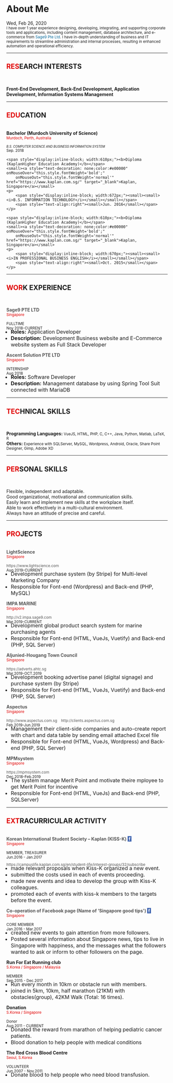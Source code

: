 <div class="post">
  <h1>About Me</h1>
  <time datetime="2020-0226 T00:00:00Z" class="post-date">Wed, Feb 26, 2020</time>
<div class="message">
  <small>
I have over 1 year experience designing, developing, integrating, and supporting corporate tools and applications,
including content management, database architecture, and e-commerce from 
<a style="text-decoration: none;color:#006699" onMouseOver="this.style.fontWeight='bold';" onMouseOut="this.style.fontWeight='normal'" href="http://www.sage9.com" target="_blank">Sage9 Pte Ltd</a>.
I have in-depth understanding of business and IT requirements to streamline administration and internal processes,
 resulting in enhanced automation and operational efficiency. 
</small>
</div>

<hr>

<h2><span style="color:#e00000">RES</span>EARCH INTERESTS</h2><br>
<p>
    <b>Front-End Development, Back-End Development, Application Development, Information Systems Management</b>
</p>

<hr>


<h2><span style="color:#e00000">EDU</span>CATION</h2><br>
    <span style="display:inline-block;width:553px;"><b>Bachelor (Murdoch University of Science)</b></span>
    <small><a style="text-decoration: none;color:#e00000" onMouseOver="this.style.fontWeight='bold';"
        onMouseOut="this.style.fontWeight='normal'" href="https://www.murdoch.edu.au/" target="_blank">Murdoch, Perth, Australia</a></small>
    <p>
        <span style="display:inline-block; width:667px;"><small><small><i>B.S. COMPUTER SCIENCE AND BUSINESS INFORMATION SYSTEM</i></small></small></span>
        <span style="text-align:right"><small>Sep. 2018</small></span>
    </p>

    <span style="display:inline-block; width:610px;"><b>Diploma (KaplanHigher Education Academy)</b></span>
    <small><a style="text-decoration: none;color:#e00000" onMouseOver="this.style.fontWeight='bold';"
        onMouseOut="this.style.fontWeight='normal'" href="https://www.kaplan.com.sg/" target="_blank">Kaplan, Singapore</a></small>
    <p>
        <span style="display:inline-block; width:672px;"><small><small><i>B.S. INFORMATION TECHNOLOGY</i></small></small></span>
        <span style="text-align:right"><small>Jun. 2016</small></span>
    </p>

    <span style="display:inline-block; width:610px;"><b>Diploma (KaplanHigher Education Academy)</b></span>
    <small><a style="text-decoration: none;color:#e00000" onMouseOver="this.style.fontWeight='bold';"
        onMouseOut="this.style.fontWeight='normal'" href="https://www.kaplan.com.sg/" target="_blank">Kaplan, Singapore</a></small>
    <p>
        <span style="display:inline-block; width:670px;"><small><small><i>IN PROFESSIONAL BUSINESS ENGLISH</i></small></small></span>
        <span style="text-align:right"><small>Oct. 2015</small></span>
    </p>

<hr>


<h2><span style="color:#e00000">WOR</span>K EXPERIENCE</h2><br>

<span style="display:inline-block; width:669px;"><a style="text-decoration: none;color: #555555" onMouseOver="this.style.color='#006699';"
    onMouseOut="this.style.color='#555555'" href="http://www.sage9.com" target="_blank"><b>Sage9 PTE LTD</b></a></span>
<small><span style="color:#e00000">Singapore</span></small>
<p>
    <span style="display:inline-block; width:597px;"><small>FULLTIME</small></span>
    <span style="text-align:right"><small>Nov 2018-CURRENT</small></span>
</p>
<ul style="margin-top:-20px;margin-left:-10px">
    <li style="font-size:16px"><b>Roles:</b> Application Developer</li>
    <li style="font-size:16px"><b>Description:</b> Development Business website and E-Commerce website system as Full Stack Developer</li>
</ul>

<span style="display:inline-block; width:667px;"><a style="text-decoration: none;color: #555555" onMouseOver="this.style.color='#006699'"
    onMouseOut="this.style.color='#555555'" href="http://www.myascents.com/" target="_blank"><b>Ascent Solution PTE LTD</b></a></span>
<small><span style="color:#e00000">Singapore</span></small>
<p>
    <span style="display:inline-block; width:671px;"><small>INTERNSHIP</small></span>
    <span style="text-align:right"><small>Aug 2018</small></span>
</p>
<ul style="margin-top:-20px;margin-left:-10px">
    <li style="font-size:16px"><b>Roles:</b> Software Developer</li>
    <li style="font-size:16px"><b>Description:</b> Management database by using Spring Tool Suit connected with MariaDB</li>
</ul>

<hr>

<h2><span style="color:#e00000">TEC</span>HNICAL SKILLS</h2><br>
<p>
<b>Programming Languages: </b><small> VueJS, HTML, PHP, C, C++, Java, Python, Matlab, LaTeX, R</small><br>
<b>Others: </b><small> Experience with SQLServer, MySQL, Wordpress, Android, Oracle, Share Point Designer, Gimp, Adobe XD </small>
</p>

<hr>

<h2><span style="color:#e00000">PER</span>SONAL SKILLS</h2><br>
<p>
    Flexible, independent and adaptable.<br>
    Good organizational, motivational and communication skills.<br> 
    Easily learn and implement new skills at the workplace itself. <br>
    Able to work effectively in a multi-cultural environment. <br>
    Always have an attitude of precise and careful.
</p>

<hr>

<h2><span style="color:#e00000">PRO</span>JECTS</h2><br>
<!-- 1 -->
<span style="display:inline-block; width:669px;"><a style="text-decoration: none;color: #555555" onMouseOver="this.style.color='#006699';"
    onMouseOut="this.style.color='#555555'" href="https://www.lightscience.com/" target="_blank"><b>LightScience</b></a></span>
<small><span style="color:#e00000">Singapore</span></small>
<p>
    <span style="display:inline-block; width:598px;"><small><a style="text-decoration: none;color: #555555" onMouseOver="this.style.color='#006699';this.style.fontWeight='bold';"
        onMouseOut="this.style.color='#555555';this.style.fontWeight='normal'" href="https://www.lightscience.com/" target="_blank">https://www.lightscience.com</a></small></span>
    <span style="text-align:right"><small>Aug.2019-CURRENT</small></span>
</p>
<ul style="margin-top:-20px;margin-left:-10px">
    <li style="font-size:16px">Development purchase system (by Stripe) for Multi-level Marketing Company</li>
    <li style="font-size:16px">Responsible for Font-end (Wordpress) and Back-end (PHP, MySQL)</li>
</ul>
<!-- 2 -->
<span style="display:inline-block; width:667px;"><a style="text-decoration: none;color: #555555" onMouseOver="this.style.color='#006699'"
    onMouseOut="this.style.color='#555555'" href="http://v2.impa.sage9.com/" target="_blank"><b>IMPA MARINE</b></a></span>
<small><span style="color:#e00000">Singapore</span></small>
<p>
    <span style="display:inline-block; width:598px;"><small><a style="text-decoration: none;color: #555555" onMouseOver="this.style.color='#006699';this.style.fontWeight='bold'"
        onMouseOut="this.style.color='#555555';this.style.fontWeight='normal'" href="http://v2.impa.sage9.com/" target="_blank">http://v2.impa.sage9.com</a></small></span>
    <span style="text-align:right"><small>Mar.2019-CURRENT</small></span>
</p>
<ul style="margin-top:-20px;margin-left:-10px">
    <li style="font-size:16px">Development global product search system for marine purchasing agents</li>
    <li style="font-size:16px">Responsible for Font-end (HTML, VueJs, Vuetify) and Back-end (PHP, SQL Server)</li>
</ul>
<!-- 3 -->
<span style="display:inline-block; width:667px;"><a style="text-decoration: none;color: #555555" onMouseOver="this.style.color='#006699'"
    onMouseOut="this.style.color='#555555'" href="https://adverts.ahtc.sg/" target="_blank"><b>Aljunied-Hougang Town Council</b></a></span>
<small><span style="color:#e00000">Singapore</span></small>
<p>
    <span style="display:inline-block; width:598px;"><small><a style="text-decoration: none;color: #555555" onMouseOver="this.style.color='#006699';this.style.fontWeight='bold'"
        onMouseOut="this.style.color='#555555';this.style.fontWeight='normal'" href="https://adverts.ahtc.sg/" target="_blank">https://adverts.ahtc.sg</a></small></span>
    <span style="text-align:right"><small>Mar.2019-OCT.2019</small></span>
</p>
<ul style="margin-top:-20px;margin-left:-10px">
    <li style="font-size:16px">Development booking advertise panel (digital signage) and purchase system (by Stripe)</li>
    <li style="font-size:16px">Responsible for Font-end (HTML, VueJs, Vuetify) and Back-end (PHP, SQL Server)</li>
</ul>
<!-- 4 -->
<span style="display:inline-block; width:667px;"><a style="text-decoration: none;color: #555555" onMouseOver="this.style.color='#006699'"
    onMouseOut="this.style.color='#555555'" href="http://www.aspectus.com.sg/" target="_blank"><b>Aspectus</b></a></span>
<small><span style="color:#e00000">Singapore</span></small>
<p>
    <span style="display:inline-block; width:606px;"><small><a style="text-decoration: none;color: #555555" onMouseOver="this.style.color='#006699';this.style.fontWeight='bold'"
        onMouseOut="this.style.color='#555555';this.style.fontWeight='normal'" href="http://www.aspectus.com.sg/" target="_blank">http://www.aspectus.com.sg</a> &ensp;
        <a style="text-decoration: none;color: #555555" onMouseOver="this.style.color='#006699';this.style.fontWeight='bold'"
        onMouseOut="this.style.color='#555555';this.style.fontWeight='normal'" href="http://clients.aspectus.com.sg/#/login" target="_blank">http://clients.aspectus.com.sg</a></small></span>
    <span style="text-align:right"><small>Feb.2019-Jun.2019</small></span>
</p>
<ul style="margin-top:-20px;margin-left:-10px">
    <li style="font-size:16px">Management their client-side companies and auto-create report with chart and data table by sending email attached Excel file</li>
    <li style="font-size:16px">Responsible for Font-end (HTML, VueJs, Wordpress) and Back-end (PHP, SQL Server)</li>
</ul>
<!-- 5 -->
<span style="display:inline-block; width:667px;"><a style="text-decoration: none;color: #555555" onMouseOver="this.style.color='#006699'"
    onMouseOut="this.style.color='#555555'" href="https://mpmsystem.com/" target="_blank"><b>MPMsystem</b></a></span>
<small><span style="color:#e00000">Singapore</span></small>
<p>
    <span style="display:inline-block; width:598px;"><small><a style="text-decoration: none;color: #555555" onMouseOver="this.style.color='#006699';this.style.fontWeight='bold'"
        onMouseOut="this.style.color='#555555';this.style.fontWeight='normal'" href="https://mpmsystem.com/" target="_blank">https://mpmsystem.com</a></small></span>
    <span style="text-align:right"><small>Dec.2018-Feb.2019</small></span>
</p>
<ul style="margin-top:-20px;margin-left:-10px">
    <li style="font-size:16px">The system manage Merit Point and motivate theire mployee to get Merit Point for incentive</li>
    <li style="font-size:16px">Responsible for Font-end (HTML, VueJs) and Back-end (PHP, SQLServer)</li>
</ul>

<hr>

<h2><span style="color:#e00000">EXT</span>RACURRICULAR ACTIVITY</h2><br>
<!-- 1 -->
<span style="display:inline-block; width:669px;"><a style="text-decoration: none;color: #555555" onMouseOver="this.style.color='#4267b2';"
    onMouseOut="this.style.color='#555555'" href="https://www.facebook.com/KisskSingapore/" target="_blank"><b>Korean International Student Society – Kaplan (KISS-K)
        <span style="background-color:#4267b2;color:#fff">&nbsp;f&nbsp;</span>
    </b></a></span>
<small><span style="color:#e00000">Singapore</span></small>
<p style="margin-bottom:-5px;">
    <span style="display:inline-block; width:605px;"><small>MEMBER, TREASURER</small></span>
    <span style="text-align:right"><small>Jun.2016 - Jan.2017</small></span>
</p>
<p>
    <span style="width:598px"><small><a style="text-decoration: none;color: #555555" onMouseOver="this.style.color='#006699';this.style.fontWeight='bold';"
        onMouseOut="this.style.color='#555555';this.style.fontWeight='normal'" href="https://campuslife.kaplan.com.sg/en/student-life/interest-groups/32/subscribe/" target="_blank">https://campuslife.kaplan.com.sg/en/student-life/interest-groups/32/subscribe</a></small></span>
</p>
<ul style="margin-top:-20px;margin-left:-10px">
    <li style="font-size:16px">made relevant proposals when Kiss-K organized a new event.</li>
    <li style="font-size:16px">submitted the costs used in each of events proceeding.</li>
    <li style="font-size:16px">made new events and idea to develop the group with Kiss-K colleagues.</li>
    <li style="font-size:16px">promoted each of events with kiss-k members to the targets before the event.</li>
</ul>
<!-- 2 -->
<span style="display:inline-block; width:667px;">
    <a style="text-decoration: none;color: #555555" onMouseOver="this.style.color='#006699'" onMouseOut="this.style.color='#555555'" href="https://www.facebook.com/SGCTwith2hrs/" target="_blank">
        <b>Co-operation of Facebook page (Name of ‘Singapore good tips')
        <span style="background-color:#4267b2;color:#fff">&nbsp;f&nbsp;</span></b>
    </a>
</span>
<small><span style="color:#e00000">Singapore</span></small>
<p>
    <span style="display:inline-block; width:599px;"><small>CORE MEMBER</small></span>
    <span style="text-align:right"><small>Jan.2016 - Mar.2017</small></span>
</p>
<ul style="margin-top:-20px;margin-left:-10px">
    <li style="font-size:16px">created new events to gain attention from more followers.</li>
    <li style="font-size:16px">Posted several information about Singapore news, tips to live in Singapore with happiness, and the messages what the
            followers wanted to ask or inform to other followers on the page.</li>
</ul>
<!-- 3 -->
<span style="display:inline-block; width:465px;"><b>Run For Eat Running club </b></span>
<small><span style="color:#e00000">S.Korea / Singapore / Malaysia</span></small>
<p>
    <span style="display:inline-block; width:597px;"><small>MEMBER</small></span>
    <span style="text-align:right"><small>Sep.2015 - Dec.2017</small></span>
</p>
<ul style="margin-top:-20px;margin-left:-10px">
    <li style="font-size:16px">Run every month in 10km or obstacle run with members.</li>
    <li style="font-size:16px">joined in 5km, 10km, half marathon (21KM) with obstacles(group), 42KM Walk (Total: 16 times).</li>
</ul>
<!-- 4 -->
<span style="display:inline-block; width:603px;"><b>Donation</b></span>
<small><span style="color:#e00000">S.Korea / Singapore</span></small>
<p>
    <span style="display:inline-block; width:595px;"><small>Donor</small></span>
    <span style="text-align:right"><small>Aug.2011 - CURRENT</small></span>
</p>
<ul style="margin-top:-20px;margin-left:-10px">
    <li style="font-size:16px">Donated the reward from marathon of helping pediatric cancer patients.</li>
    <li style="font-size:16px">Blood donation to help people with medical conditions</li>
</ul>
<!-- 5 -->
<span style="display:inline-block; width:640px;"><b>The Red Cross Blood Centre </b></span>
<small><span style="color:#e00000">Seoul, S.Korea</span></small>
<p>
    <span style="display:inline-block; width:602px;"><small>VOLUNTEER</small></span>
    <span style="text-align:right"><small>Jun.2007 - Nov.2011</small></span>
</p>
<ul style="margin-top:-20px;margin-left:-10px">
    <li style="font-size:16px">Donate blood to help people who need blood transfusion.</li>
    <!-- <li style="font-size:16px">Blood donation to help people with medical conditions</li> -->
</ul>
</div>
